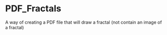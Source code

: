 # PDF_Fractals
A way of creating a PDF file that will draw a fractal (not contain an image of a fractal)
